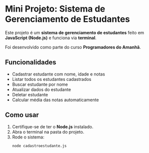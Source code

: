 # Mini Projeto: Sistema de Gerenciamento de Estudantes

Este projeto é um **sistema de gerenciamento de estudantes** feito em **JavaScript (Node.js)** e funciona via **terminal**.  

Foi desenvolvido como parte do curso **Programadores do Amanhã**.

## Funcionalidades

- Cadastrar estudante com nome, idade e notas
- Listar todos os estudantes cadastrados
- Buscar estudante por nome
- Atualizar dados do estudante
- Deletar estudante
- Calcular média das notas automaticamente

## Como usar

1. Certifique-se de ter o **Node.js** instalado.
2. Abra o terminal na pasta do projeto.
3. Rode o sistema:
   ```bash
   node cadastroestudante.js

